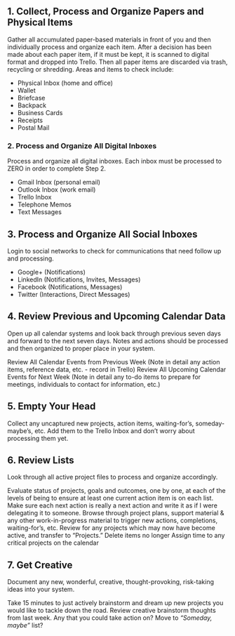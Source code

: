 ## 1. Collect, Process and Organize Papers and Physical Items

Gather all accumulated paper-based materials in front of you and then individually process and organize each item. 
After a decision has been made about each paper item, if it must be kept, it is scanned to digital format 
and dropped into Trello. Then all paper items are discarded via trash, recycling or shredding. 
Areas and items to check include:

 - Physical Inbox (home and office)
 - Wallet
 - Briefcase
 - Backpack
 - Business Cards
 - Receipts
 - Postal Mail

### 2. Process and Organize All Digital Inboxes
Process and organize all digital inboxes.  Each inbox must be processed to ZERO in order to complete Step 2.

 - Gmail Inbox (personal email)
 - Outlook Inbox (work email)
 - Trello Inbox
 - Telephone Memos
 - Text Messages

## 3. Process and Organize All Social Inboxes
Login to social networks to check for communications that need follow up and processing.

 - Google+ (Notifications)
 - LinkedIn (Notifications, Invites, Messages)
 - Facebook (Notifications, Messages)
 - Twitter (Interactions, Direct Messages)

## 4. Review Previous and Upcoming Calendar Data

Open up all calendar systems and look back through previous seven days and forward to the next seven days. 
Notes and actions should be processed and then organized to proper place in your system.

Review All Calendar Events from Previous Week (Note in detail any action items, reference data, etc. - record in Trello)
Review All Upcoming Calendar Events for Next Week (Note in detail any to-do items to prepare for meetings,
individuals to contact for information, etc.)

## 5. Empty Your Head
Collect any uncaptured new projects, action items, waiting-for’s, someday-maybe’s, etc.
Add them to the Trello Inbox and don’t worry about processing them yet.

## 6. Review Lists
Look through all active project files to process and organize accordingly.

Evaluate status of projects, goals and outcomes, one by one, at each of the levels of being to ensure at least one
current action item is on each list.
Make sure each next action is really a next action and write it as if I were delegating it to someone.
Browse through project plans, support material & any other work-in-progress material to trigger new actions,
completions, waiting-for’s, etc.
Review for any projects which may now have become active, and transfer to “Projects.” Delete items no longer
Assign time to any critical projects on the calendar

## 7. Get Creative
Document any new, wonderful, creative, thought-provoking, risk-taking ideas into your system.

Take 15 minutes to just actively brainstorm and dream up new projects you would like to tackle down the road.
Review creative brainstorm thoughts from last week.  Any that you could take action on? Move to _“Someday, maybe”_ list?